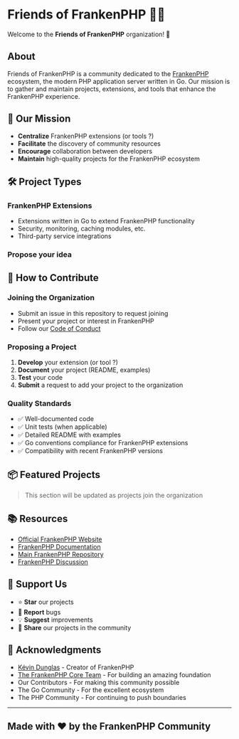 # Friends of FrankenPHP 🧟‍♂️

Welcome to the **Friends of FrankenPHP** organization! 🎉

## About

Friends of FrankenPHP is a community dedicated to the [FrankenPHP](https://frankenphp.dev/) ecosystem, the modern PHP application server written in Go. Our mission is to gather and maintain projects, extensions, and tools that enhance the FrankenPHP experience.

## 🚀 Our Mission

- **Centralize** FrankenPHP extensions (or tools ?)
- **Facilitate** the discovery of community resources
- **Encourage** collaboration between developers
- **Maintain** high-quality projects for the FrankenPHP ecosystem

## 🛠️ Project Types

### FrankenPHP Extensions

- Extensions written in Go to extend FrankenPHP functionality
- Security, monitoring, caching modules, etc.
- Third-party service integrations

<!--
### Development Tools ?

- Utilities to facilitate development with FrankenPHP ?
- Deployment and configuration scripts ?
- Templates and boilerplates ?

### Documentation and Resources ?

- Guides and tutorials
- Usage examples
- Best practices
-->

### Propose your idea

## 🤝 How to Contribute

### Joining the Organization

- Submit an issue in this repository to request joining
- Present your project or interest in FrankenPHP
- Follow our [Code of Conduct](CODE_OF_CONDUCT.md)

### Proposing a Project

1. **Develop** your extension (or tool ?)
2. **Document** your project (README, examples)
3. **Test** your code
4. **Submit** a request to add your project to the organization

### Quality Standards

- ✅ Well-documented code
- ✅ Unit tests (when applicable)
- ✅ Detailed README with examples
- ✅ Go conventions compliance for FrankenPHP extensions
- ✅ Compatibility with recent FrankenPHP versions

## 📦 Featured Projects

> This section will be updated as projects join the organization

## 📚 Resources

- [Official FrankenPHP Website](https://frankenphp.dev/)
- [FrankenPHP Documentation](https://frankenphp.dev/docs/)
- [Main FrankenPHP Repository](https://github.com/php/frankenphp)
- [FrankenPHP Discussion](https://github.com/php/frankenphp/discussions)

## 🌟 Support Us

- ⭐ **Star** our projects
- 🐛 **Report** bugs
- 💡 **Suggest** improvements
- 📢 **Share** our projects in the community

## 🙏 Acknowledgments

- [Kévin Dunglas](https://github.com/dunglas) - Creator of FrankenPHP
- [The FrankenPHP Core Team](https://github.com/php/frankenphp/graphs/contributors) - For building an amazing foundation
- Our Contributors - For making this community possible
- The Go Community - For the excellent ecosystem
- The PHP Community - For continuing to push boundaries

<!--
## 📞 Contact

- 💬 Start a [Discussion](../../discussions)
- 🐛 Report issues via [Issues](../../issues)
- 📧 Contact maintainers
-->
---

## Made with ❤️ by the FrankenPHP Community
